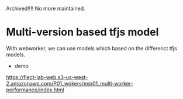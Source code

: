 Archived!!!! No more maintained.

# Multi-version based tfjs model
With webworker, we can use models which based on the differenct tfjs models.

- demo

https://flect-lab-web.s3-us-west-2.amazonaws.com/P01_wokers/exp01_multi-worker-performance/index.html

